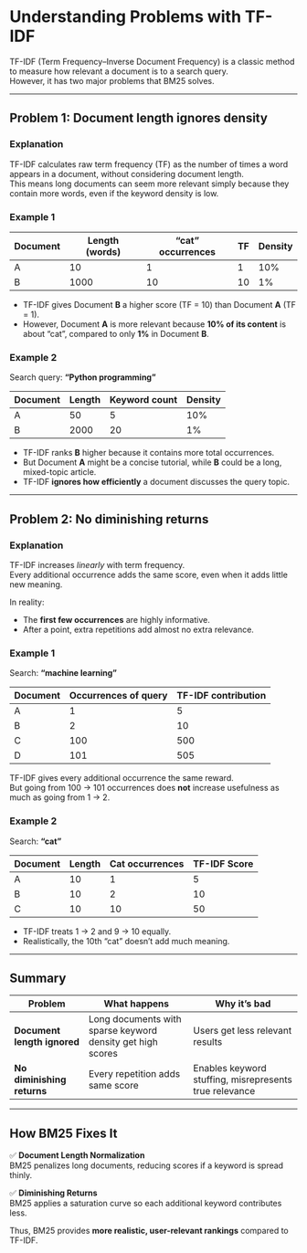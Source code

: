 # Understanding Problems with TF-IDF

TF-IDF (Term Frequency–Inverse Document Frequency) is a classic method to measure how relevant a document is to a search query.  
However, it has two major problems that BM25 solves.

---

## Problem 1: Document length ignores density

### Explanation
TF-IDF calculates raw term frequency (TF) as the number of times a word appears in a document, without considering document length.  
This means long documents can seem more relevant simply because they contain more words, even if the keyword density is low.

### Example 1

| Document | Length (words) | “cat” occurrences | TF | Density |
|----------|----------------|-----------------|----|---------|
| A        | 10             | 1               | 1  | 10%     |
| B        | 1000           | 10              | 10 | 1%      |

- TF-IDF gives Document **B** a higher score (TF = 10) than Document **A** (TF = 1).  
- However, Document **A** is more relevant because **10% of its content** is about “cat”, compared to only **1%** in Document **B**.

### Example 2

Search query: **“Python programming”**

| Document | Length | Keyword count | Density |
|----------|--------|---------------|---------|
| A        | 50     | 5             | 10%     |
| B        | 2000   | 20            | 1%      |

- TF-IDF ranks **B** higher because it contains more total occurrences.
- But Document **A** might be a concise tutorial, while **B** could be a long, mixed-topic article.
- TF-IDF **ignores how efficiently** a document discusses the query topic.

---

## Problem 2: No diminishing returns

### Explanation
TF-IDF increases *linearly* with term frequency.  
Every additional occurrence adds the same score, even when it adds little new meaning.

In reality:
- The **first few occurrences** are highly informative.
- After a point, extra repetitions add almost no extra relevance.

### Example 1

Search: **“machine learning”**

| Document | Occurrences of query | TF-IDF contribution |
|----------|----------------------|---------------------|
| A        | 1                    | 5                   |
| B        | 2                    | 10                  |
| C        | 100                  | 500                 |
| D        | 101                  | 505                 |

TF-IDF gives every additional occurrence the same reward.  
But going from 100 → 101 occurrences does **not** increase usefulness as much as going from 1 → 2.

### Example 2

Search: **“cat”**

| Document | Length | Cat occurrences | TF-IDF Score |
|----------|--------|----------------|--------------|
| A        | 10     | 1              | 5            |
| B        | 10     | 2              | 10           |
| C        | 10     | 10             | 50           |

- TF-IDF treats 1 → 2 and 9 → 10 equally.
- Realistically, the 10th “cat” doesn’t add much meaning.

---

## Summary

| Problem | What happens | Why it’s bad |
|---------|---------------|--------------|
| **Document length ignored** | Long documents with sparse keyword density get high scores | Users get less relevant results |
| **No diminishing returns** | Every repetition adds same score | Enables keyword stuffing, misrepresents true relevance |

---

## How BM25 Fixes It

✅ **Document Length Normalization**  
BM25 penalizes long documents, reducing scores if a keyword is spread thinly.  

✅ **Diminishing Returns**  
BM25 applies a saturation curve so each additional keyword contributes less.  

Thus, BM25 provides **more realistic, user-relevant rankings** compared to TF-IDF.
